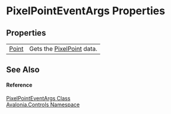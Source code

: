 # PixelPointEventArgs Properties




## Properties
<table>
<tr>
<td><a href="P_Avalonia_Controls_PixelPointEventArgs_Point">Point</a></td>
<td>Gets the <a href="T_Avalonia_PixelPoint">PixelPoint</a> data.</td>
</tr>
</table>

## See Also


#### Reference
<a href="T_Avalonia_Controls_PixelPointEventArgs">PixelPointEventArgs Class</a>  
<a href="N_Avalonia_Controls">Avalonia.Controls Namespace</a>  
